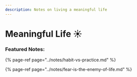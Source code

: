 ```yaml
---
description: Notes on living a meaningful life
---
```


# Meaningful Life ☀️

### Featured Notes:

{% page-ref page="../notes/habit-vs-practice.md" %}

{% page-ref page="../notes/fear-is-the-enemy-of-life.md" %}




